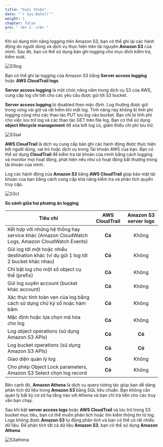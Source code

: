 ```yaml
---
title: "Giới thiệu"
date: "`r Sys.Date()`"
weight: 1
chapter: false
pre: " <b> 1. </b> "
---
```


Khi sử dụng tính năng logging trên Amazon S3, bạn có thể ghi lại các hành động do người dùng và dịch vụ thực hiện trên tài nguyên **Amazon S3** của mình. Sau đó, bạn có thể sử dụng bản ghi logging cho mục đích kiểm tra, kiểm soát.

![S3log](Workshop-1/images/1.introduce/10.png)

Bạn có thể ghi lại logging của Amazon S3 bằng **Server access logging** hoặc **AWS CloudTrail logs**.

**Server access logging** là một chức năng nằm trong dịch vụ S3 của AWS, cung cấp log chi tiết cho các yêu cầu được gửi tới S3 bucket.

**Server access logging** bị disabled theo mặc định. Log thường được gửi trong vòng vài giờ và rất hiếm khi mất log. Tính năng này không bị tính phí logging cũng như các thao tác PUT lưu log vào bucket. Bạn chỉ bị tính phí cho việc lưu trữ log và các thao tác GET trên file log. Bạn có thể sử dụng **object lifecycle management** để xóa bớt log cũ, giảm thiểu chi phí lưu trữ.

![S3sal](Workshop-1/images/1.introduce/11.png)

**AWS CloudTrail** là dịch vụ cung cấp bản ghi các hành động được thực hiện bởi người dùng, vai trò hoặc dịch vụ trong Tài khoản AWS của bạn. Bạn có thể sử dụng **CloudTrail** để kiểm tra tài khoản của mình bằng cách logging và monitor mọi hoạt động, phát hiện nếu như có hoạt động bất thường trong tài khoản của mình.

Log các hành động của **Amazon S3** bằng **AWS CloudTrail** giúp bảo mật tài khoản của bạn bằng cách cung cấp khả năng kiểm tra và phân tích quyền truy cập.

![S3ct](Workshop-1/images/1.introduce/12.png)

**So sánh giữa hai phương án logging**

| Tiêu chí                                                                                       | AWS CloudTrail | Amazon S3 server logs |
| ---------------------------------------------------------------------------------------------- | :------------: | :-------------------: |
| Kết hợp với những hệ thống hay service khác (Amazon CloudWatch Logs, Amazon CloudWatch Events) |     **Có**     |         Không         |
| Gửi log tới một hoặc nhiều destination khác (ví dụ gửi 1 log tới 2 bucket khác nhau)           |     **Có**     |         Không         |
| Chỉ bật log cho một số object cụ thể (prefix)                                                  |     **Có**     |         Không         |
| Gửi log xuyên account (bucket khác account)                                                    |     **Có**     |         Không         |
| Xác thực tính toàn vẹn của log bằng cách sử dụng chữ ký số hoặc hàm băm                        |     **Có**     |         Không         |
| Mặc định hoặc lựa chọn mã hóa cho log                                                          |     **Có**     |         Không         |
| Log object operations (sử dụng Amazon S3 APIs)                                                 |     **Có**     |        **Có**         |
| Log bucket operations (sử dụng Amazon S3 APIs)                                                 |     **Có**     |        **Có**         |
| Giao diện quản lý log                                                                          |     **Có**     |         Không         |
| Cho phép Object Lock parameters, Amazon S3 Select chọn log record                              |     **Có**     |         Không         |

Bên cạnh đó, **Amazon Athena** là dịch vụ query tương tác giúp bạn dễ dàng phân tích dữ liệu trong **Amazon S3** bằng SQL tiêu chuẩn. Bạn không cần quản lý bất kỳ cơ sở hạ tầng nào với Athena và bạn chỉ trả tiền cho các truy vấn bạn chạy.

Sau khi bật **server access logs** hoặc **AWS CloudTrail** và lưu trữ trong S3 bucket mục tiêu, bạn có thể muốn phân tích hoặc tìm kiếm thông tin từ log. Logs không được **Amazon S3** tự động phân tích và bạn có thể có rất nhiều dữ liệu. Để phân tích tất cả dữ liệu **Amazon S3**, bạn có thể sử dụng **Amazon Athena**.

![S3athena](Workshop-1/images/1.introduce/13.png)
